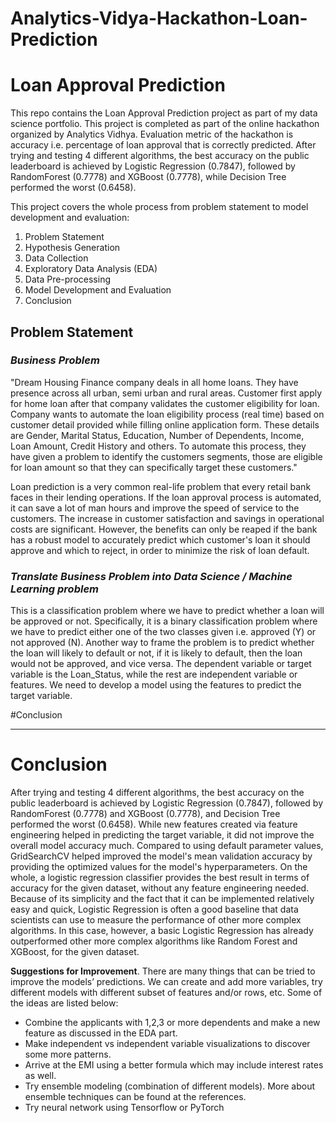 # Analytics-Vidya-Hackathon-Loan-Prediction



# Loan Approval Prediction
This repo contains the Loan Approval Prediction project as part of my data science portfolio. This project is completed as part of the online hackathon organized by Analytics Vidhya. Evaluation metric of the hackathon is accuracy i.e. percentage of loan approval that is correctly predicted. After trying and testing 4 different algorithms, the best accuracy on the public leaderboard is achieved by Logistic Regression (0.7847), followed by RandomForest (0.7778) and XGBoost (0.7778), while Decision Tree performed the worst (0.6458).

This project covers the whole process from problem statement to model development and evaluation:

1. Problem Statement
2. Hypothesis Generation
3. Data Collection
4. Exploratory Data Analysis (EDA)
5. Data Pre-processing
6. Model Development and Evaluation
7. Conclusion


## Problem Statement
### _Business Problem_
"Dream Housing Finance company deals in all home loans. They have presence across all urban, semi urban and rural areas. Customer first apply for home loan after that company validates the customer eligibility for loan. Company wants to automate the loan eligibility process (real time) based on customer detail provided while filling online application form. These details are Gender, Marital Status, Education, Number of Dependents, Income, Loan Amount, Credit History and others. To automate this process, they have given a problem to identify the customers segments, those are eligible for loan amount so that they can specifically target these customers."

Loan prediction is a very common real-life problem that every retail bank faces in their lending operations. If the loan approval process is automated, it can save a lot of man hours and improve the speed of service to the customers. The increase in customer satisfaction and savings in operational costs are significant. However, the benefits can only be reaped if the bank has a robust model to accurately predict which customer's loan it should approve and which to reject, in order to minimize the risk of loan default.

### _Translate Business Problem into Data Science / Machine Learning problem_
This is a classification problem where we have to predict whether a loan will be approved or not. Specifically, it is a binary classification problem where we have to predict either one of the two classes given i.e. approved (Y) or not approved (N). Another way to frame the problem is to predict whether the loan will likely to default or not, if it is likely to default, then the loan would not be approved, and vice versa. The dependent variable or target variable is the Loan_Status, while the rest are independent variable or features. We need to develop a model using the features to predict the target variable.



#Conclusion
***
# <a name="conclusion">Conclusion</a>

After trying and testing 4 different algorithms, the best accuracy on the public leaderboard is achieved by Logistic Regression (0.7847), followed by RandomForest (0.7778) and XGBoost (0.7778), and Decision Tree performed the worst (0.6458). While new features created via feature engineering helped in predicting the target variable, it did not improve the overall model accuracy much. Compared to using default parameter values, GridSearchCV helped improved the model's mean validation accuracy by providing the optimized values for the model's hyperparameters. On the whole, a logistic regression classifier provides the best result in terms of accuracy for the given dataset, without any feature engineering needed. Because of its simplicity and the fact that it can be implemented relatively easy and quick, Logistic Regression is often a good baseline that data scientists can use to measure the performance of other more complex algorithms. In this case, however, a basic Logistic Regression has already outperformed other more complex algorithms like Random Forest and XGBoost, for the given dataset.

**Suggestions for Improvement**. There are many things that can be tried to improve the models’ predictions.  We can create and add more variables, try different models with different subset of features and/or rows, etc. Some of the ideas are listed below:

- Combine the applicants with 1,2,3 or more dependents and make a new feature as discussed in the EDA part.
- Make independent vs independent variable visualizations to discover some more patterns.
- Arrive at the EMI using a better formula which may include interest rates as well.
- Try ensemble modeling (combination of different models). More about ensemble techniques can be found at the references.
- Try neural network using Tensorflow or PyTorch
